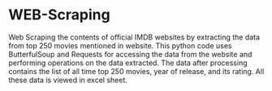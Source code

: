 # WEB-Scraping
Web Scraping the contents of official IMDB websites by extracting the data from top 250 movies mentioned in website. This python code uses ButterfulSoup and Requests for accessing the data from the website and performing operations on the data extracted. The data after processing contains the list of all time top 250 movies, year of release, and its rating. All these data is viewed in excel sheet.
